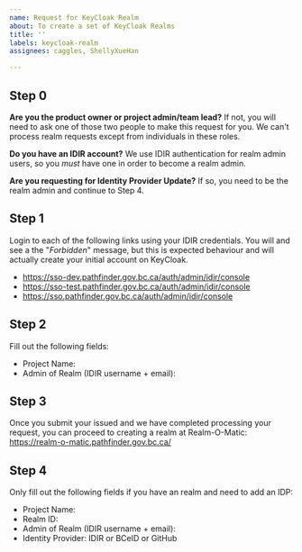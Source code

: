 ```yaml
---
name: Request for KeyCloak Realm
about: To create a set of KeyCloak Realms
title: ''
labels: keycloak-realm
assignees: caggles, ShellyXueHan

---
```


## Step 0
**Are you the product owner or project admin/team lead?**
If not, you will need to ask one of those two people to make this request for you. We can't process realm requests except from individuals in these roles.

**Do you have an IDIR account?**
We use IDIR authentication for realm admin users, so you *must* have one in order to become a realm admin.  

**Are you requesting for Identity Provider Update?**
If so, you need to be the realm admin and continue to Step 4.


## Step 1
Login to each of the following links using your IDIR credentials. You will and see a the "_Forbidden_" message, but this is expected behaviour and will actually create your initial account on KeyCloak.
- https://sso-dev.pathfinder.gov.bc.ca/auth/admin/idir/console
- https://sso-test.pathfinder.gov.bc.ca/auth/admin/idir/console
- https://sso.pathfinder.gov.bc.ca/auth/admin/idir/console


## Step 2
Fill out the following fields:

* Project Name: 
* Admin of Realm (IDIR username + email): 


## Step 3
Once you submit your issued and we have completed processing your request, you can proceed to creating a realm at Realm-O-Matic: https://realm-o-matic.pathfinder.gov.bc.ca/



## Step 4
Only fill out the following fields if you have an realm and need to add an IDP:

* Project Name: 
* Realm ID: 
* Admin of Realm (IDIR username + email): 
* Identity Provider: IDIR or BCeID or GitHub

